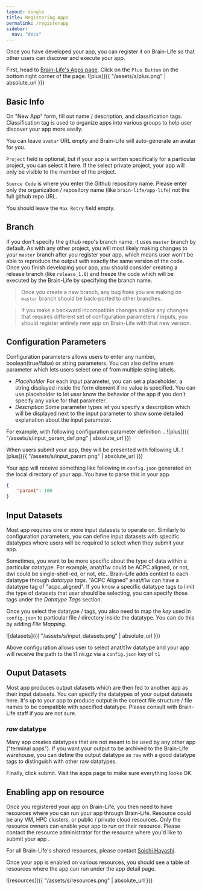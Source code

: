 ```yaml
---
layout: single
title: Registering Apps
permalink: /registerapp
sidebar:
  nav: "docs"
---
```


Once you have developed your app, you can register it on Brain-Life so that other users can discover and execute your app. 

First, head to [Brain-Life's Apps page](https://brain-life.org/warehouse/#/apps). Click on the `Plus Button` on the bottom right corner of the page. 
![plus]({{ "/assets/s/plus.png" | absolute_url }}) 

## Basic Info

On "New App" form, fill out name / description, and classification tags. Classification tag is used to organize apps into various groups to help user discover your app more easily.

You can leave `avatar` URL empty and Brain-Life will auto-generate an avatar for you.

`Project` field is optional, but if your app is written specifically for a particular project, you can select it here. If the select private project, your app will only be visible to the member of the project.

`Source Code` is where you enter the Github repository name. Please enter only the organization / repository name (like `brain-life/app-life`) not the full github repo URL.

You should leave the `Max Retry` field empty.

## Branch

If you don't specify the github repo's branch name, it uses `master` branch by default. As with any other project, you will most likely making changes to your `master` branch after you register your app, which means user won't be able to reproduce the output with exactly the same version of the code. Once you finish developing your app, you should consider creating a release branch (like `release_1.0`) and freeze the code which will be executed by the Brain-Life by specifying the branch name.

> Once you create a new branch, any bug fixes you are making on `master` branch should be back-ported to other branches. 

> If you make a backward incompatible changes and/or any changes that requires different set of configuration parameters / inputs, you should register entirely new app on Brain-Life with that new version.

## Configuration Parameters

Configuration parameters allows users to enter any number, boolean(true/false) or string parameters. You can also define enum parameter which lets users select one of from multiple string labels. 


* *Placeholder* For each input parameter, you can set a placeholder; a string displayed inside the form element if no value is specified. You can use placeholder to let user know the behavior of the app if you don't specify any value for that parameter. 
* *Description* Some parameter types let you specify a description which will be displayed next to the input parameter to show some detailed explanation about the input parameter.

For example, with following configuration parameter definition ..
![plus]({{ "/assets/s/input_param_def.png" | absolute_url }})
 
When users submit your app, they will be presented with following UI.
![plus]({{ "/assets/s/input_param.png" | absolute_url }})

Your app will receive something like following in `config.json` generated on the local directory of your app. You have to parse this in your app.

```json
{
    "param1": 100
}
```

## Input Datasets

Most app requires one or more input datasets to operate on. Similarly to configuration parameters, you can define input datasets with specific datatypes where users will be required to select when they submit your app.
 
Sometimes, you want to be more specific about the type of data within a particular datatype. For example, anat/t1w could be ACPC aligned, or not, dwi could be single-shell-ed, or not, etc.. Brain-Life adds context to each datatype through *datatype tags*. "ACPC Aligned" anat/t1w can have a datatype tag of "acpc_aligned". If you know a specific datatype tags to limit the type of datasets that user should be selecting, you can specify those tags under the *Datatype Tags* section.

Once you select the datatype / tags, you also need to map the *key* used in `config.json` to particular file / directory inside the datatype. You can do this by adding *File Mapping*.

![datasets]({{ "/assets/s/input_datasets.png" | absolute_url }})

Above configuration allows user to select anat/t1w datatype and your app will receive the path to the t1.nii.gz via a `config.json` key of `t1`

## Ouput Datasets

Most app produces output datasets which are then fed to another app as their input datasets. You can specify the datatypes of your output datasets here. It's up to your app to produce output in the correct file structure / file names to be compatible with specified datatype. Please consult with Brain-Life staff if you are not sure. 

### *raw* datatype

Many app creates datatypes that are not meant to be used by any other app ("terminal apps"). If you want your output to be archived to the Brain-Life warehouse, you can define the output datatype as `raw` with a good datatype tags to distinguish with other raw datatypes. 

Finally, click submit. Visit the apps page to make sure everything looks OK.

## Enabling app on resource

Once you registered your app on Brain-Life, you then need to have resources where you can run your app through Brain-Life. Resource could be any VM, HPC clusters, or public / private cloud resources. Only the resource owners can enable your app to run on their resource. Please contact the resource administrator for the resource where you'd like to submit your app . 

For all Brain-Life's shared resources, please contact [Soichi Hayashi](mailto:hayashis@iu.edu).

Once your app is enabled on various resources, you should see a table of resources where the app can run under the app detail page.

![resources]({{ "/assets/s/resources.png" | absolute_url }})
